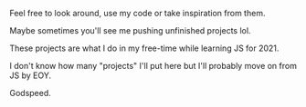 Feel free to look around, use my code or take inspiration from them.

Maybe sometimes you'll see me pushing unfinished projects lol.

These projects are what I do in my free-time while learning JS for 2021.

I don't know how many "projects" I'll put here but I'll probably move on from JS by EOY.

Godspeed.
